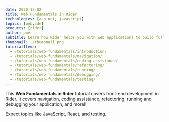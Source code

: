```yaml
---
date: 2020-12-02
title: Web Fundamentals in Rider
technologies: [asp.net, javascript]
topics: [web,ide]
products: [rider]
author: pwe
subtitle: Learn how Rider helps you with web applications to build full-stack apps with ease.
thumbnail: ./thumbnail.png
tutorialItems:
  - /tutorials/web-fundamentals/introduction/
  - /tutorials/web-fundamentals/navigation/
  - /tutorials/web-fundamentals/coding-assistance/
  - /tutorials/web-fundamentals/refactoring/
  - /tutorials/web-fundamentals/running/
  - /tutorials/web-fundamentals/debugging/
  - /tutorials/web-fundamentals/testing/
---
```


This **Web Fundamentals in Rider** tutorial covers front-end development in Rider.
It covers navigation, coding assistance, refactoring, running and debugging your application, and more!

Expect topics like JavaScript, React, and testing.